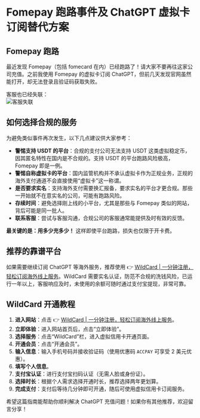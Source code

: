 # Fomepay 跑路事件及 ChatGPT 虚拟卡订阅替代方案

## Fomepay 跑路

最近发现 Fomepay（包括 fomecard 在内）已经跑路了！请大家不要再往这家公司充值。之前我使用 Fomepay 的虚拟卡订阅 ChatGPT，但前几天发现官网虽然能打开，却无法登录且验证码获取失败。

客服也已经失联：  
![客服失联](https://bbtdd.com/img/7324166634517.webp)

## 如何选择合规的服务

为避免类似事件再次发生，以下几点建议供大家参考：

- **警惕支持 USDT 的平台**：合规的支付公司无法支持 USDT 这类虚拟稳定币，因其匿名特性在国内是不合规的。支持 USDT 的平台跑路风险极高，Fomepay 即是一例。
- **警惕自称虚拟卡的平台**：国内监管机构并不承认虚拟卡作为正规业务，正规的海外支付通道不会直接使用“虚拟卡”这一称谓。
- **是否要求实名**：支持海外支付需要换汇报备，要求实名的平台才更合规。那些一开始就不在意实名的公司，可能有跑路风险。
- **存续时间**：避免选择刚上线的小平台，尤其是那些与 Fomepay 类似的网站，背后可能是同一批人。
- **联系客服**：尝试与客服沟通，合规公司的客服通常能提供及时有效的反馈。

**最关键的是：用多少充多少！** 这样即使平台跑路，损失也仅限于开卡费。

## 推荐的靠谱平台

如果需要继续订阅 ChatGPT 等海外服务，推荐使用 👉 [WildCard | 一分钟注册，轻松订阅海外线上服务](https://bbtdd.com/WildCard)。WildCard 需要实名认证，防范不合规的洗钱风险，已运行一年以上，客服响应及时，未使用的余额可随时通过支付宝提现，非常可靠。

## WildCard 开通教程

1. **进入网站**：点击 👉 [WildCard | 一分钟注册，轻松订阅海外线上服务](https://bbtdd.com/WildCard)。
2. **立即体验**：进入网站首页后，点击“立即体验”。
3. **选择服务**：点击“WildCard”栏，进入虚拟信用卡开通页面。
4. **开通会员**：点击“开通会员”。
5. **输入信息**：输入手机号码并接收验证码（使用优惠码 `ACCPAY` 可享受 2 美元优惠）。
6. **填写个人信息**。
7. **支付宝认证**：进行支付宝扫码认证（无需人脸或身份证）。
8. **选择时长**：根据个人需求选择开通时长，推荐选择两年更划算。
9. **完成支付**：支付后等待几分钟即可开通，随后可使用虚拟信用卡订阅服务。

希望这篇指南能帮助你顺利解决 ChatGPT 充值问题！如果你有其他推荐，欢迎留言分享！